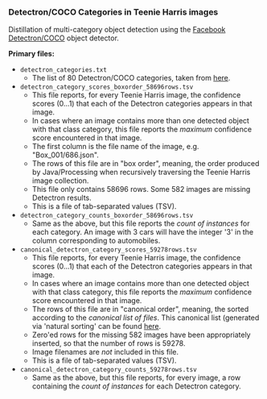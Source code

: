 ### Detectron/COCO Categories in Teenie Harris images

Distillation of multi-category object detection using the [Facebook Detectron/COCO](https://github.com/facebookresearch/Detectron) object detector.

**Primary files:**

* ```detectron_categories.txt``` 
  * The list of 80 Detectron/COCO categories, taken from [here](https://gist.github.com/AruniRC/7b3dadd004da04c80198557db5da4bda).
* ```detectron_category_scores_boxorder_58696rows.tsv``` 
  * This file reports, for every Teenie Harris image, the confidence scores (0...1) that each of the Detectron categories appears in that image.
  * In cases where an image contains more than one detected object with that class category, this file reports the *maximum* confidence score encountered in that image.  
  * The first column is the file name of the image, e.g. "Box_001/686.json". 
  * The rows of this file are in "box order", meaning, the order produced by Java/Processing when recursively traversing the Teenie Harris image collection.  
  * This file only contains 58696 rows. Some 582 images are missing Detectron results. 
  * This is a file of tab-separated values (TSV).
* ```detectron_category_counts_boxorder_58696rows.tsv``` 
  * Same as the above, but this file reports the *count of instances* for each category. An image with 3 cars will have the integer '3' in the column corresponding to automobiles. 
* ```canonical_detectron_category_scores_59278rows.tsv```
  * This file reports, for every Teenie Harris image, the confidence scores (0...1) that each of the Detectron categories appears in that image.
  * In cases where an image contains more than one detected object with that class category, this file reports the *maximum* confidence score encountered in that image. 
  * The rows of this file are in "canonical order", meaning, the sorted according to the *canonical list of files*. This canonical list (generated via 'natural sorting' can be found [here](processing_code/DetectronCategorizerReorder/data/canonical_filename_order.txt).
  * Zero'ed rows for the missing 582 images have been appropriately inserted, so that the number of rows is 59278. 
  * Image filenames are *not* included in this file. 
  * This is a file of tab-separated values (TSV). 
* ```canonical_detectron_category_counts_59278rows.tsv``` 
  * Same as the above, but this file reports, for every image, a row containing the *count of instances* for each Detectron category.

